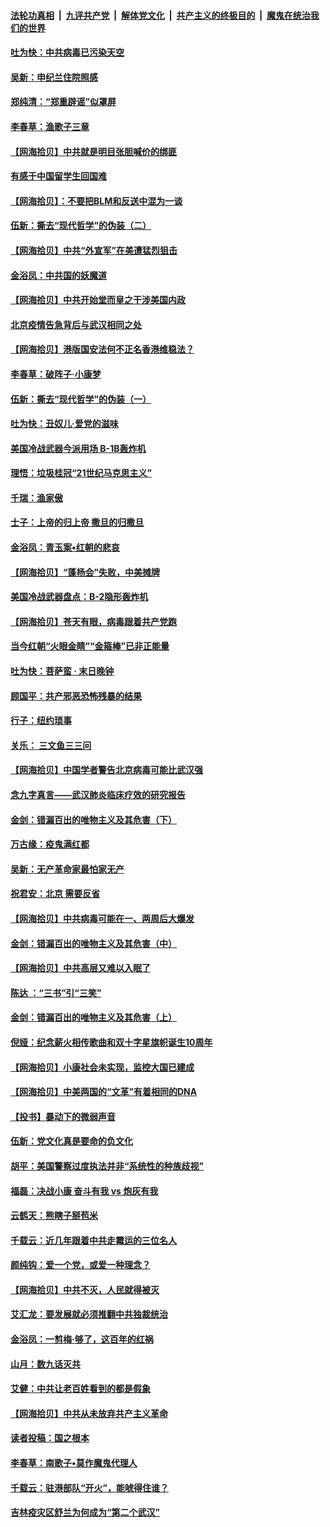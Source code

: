 ####  [法轮功真相](../../../../basic/blob/master/README.md?t=06272102) &nbsp;|&nbsp; [九评共产党](../../../../9ping.md/blob/master/README.md?t=06272102) &nbsp;|&nbsp; [解体党文化](../../../../jtdwh.md/blob/master/README.md?t=06272102)  &nbsp;|&nbsp; [共产主义的终极目的](../../../../gczydzjmd.md/blob/master/README.md?t=06272102) &nbsp;|&nbsp; [魔鬼在统治我们的世界](../../../../mgztzwmdsj.md/blob/master/README.md?t=06272102) 

#### [吐为快：中共病毒已污染天空](../pages/nsc993/n12215786.md?t=06272102) 

#### [吴新：申纪兰住院照感](../pages/nsc993/n12215730.md?t=06272102) 

#### [郑纯清：“郑重辟谣”似罩屏](../pages/nsc993/n12215700.md?t=06272102) 

#### [李春草：渔歌子三章](../pages/nsc993/n12215653.md?t=06272102) 

#### [【网海拾贝】中共就是明目张胆喊价的绑匪](../pages/nsc993/n12215381.md?t=06272102) 

#### [有感于中国留学生回国难](../pages/nsc993/n12212960.md?t=06272102) 

#### [【网海拾贝】：不要把BLM和反送中混为一谈](../pages/nsc993/n12213076.md?t=06272102) 

#### [伍新：撕去“现代哲学”的伪装（二）](../pages/nsc993/n12211310.md?t=06272102) 

#### [【网海拾贝】中共“外宣军”在美遭猛烈狙击](../pages/nsc993/n12211190.md?t=06272102) 

#### [金浴凤：中共国的妖魔道](../pages/nsc993/n12208163.md?t=06272102) 

#### [【网海拾贝】中共开始堂而皇之干涉美国内政](../pages/nsc993/n12205646.md?t=06272102) 

#### [北京疫情告急背后与武汉相同之处](../pages/nsc993/n12201610.md?t=06272102) 

#### [【网海拾贝】港版国安法何不正名香港维稳法？](../pages/nsc993/n12203675.md?t=06272102) 

#### [李春草：破阵子·小康梦](../pages/nsc993/n12202996.md?t=06272102) 

#### [伍新：撕去“现代哲学”的伪装（一）](../pages/nsc993/n12202666.md?t=06272102) 

#### [吐为快：丑奴儿·爱党的滋味](../pages/nsc993/n12202630.md?t=06272102) 

#### [美国冷战武器今派用场 B-1B轰炸机](../pages/nsc993/n12202368.md?t=06272102) 

#### [理悟：垃圾桂冠“21世纪马克思主义”](../pages/nsc993/n12201220.md?t=06272102) 

#### [千瑞：渔家傲](../pages/nsc993/n12201174.md?t=06272102) 

#### [士子：上帝的归上帝 撒旦的归撒旦](../pages/nsc993/n12199902.md?t=06272102) 

#### [金浴凤：青玉案•红朝的悲哀](../pages/nsc993/n12199650.md?t=06272102) 

#### [【网海拾贝】“蓬杨会”失败，中美摊牌](../pages/nsc993/n12199598.md?t=06272102) 

#### [美国冷战武器盘点：B-2隐形轰炸机](../pages/nsc993/n12199226.md?t=06272102) 

#### [【网海拾贝】苍天有眼，病毒跟着共产党跑](../pages/nsc993/n12197648.md?t=06272102) 

#### [当今红朝“火眼金睛”“金箍棒”已非正能量](../pages/nsc993/n12196834.md?t=06272102) 

#### [吐为快：菩萨蛮 · 末日晚钟](../pages/nsc993/n12196689.md?t=06272102) 

#### [顾国平：共产邪恶恐怖残暴的结果](../pages/nsc993/n12195238.md?t=06272102) 

#### [行子：纽约琐事](../pages/nsc993/n12194752.md?t=06272102) 

#### [关乐： 三文鱼三三问](../pages/nsc993/n12194626.md?t=06272102) 

#### [【网海拾贝】中国学者警告北京病毒可能比武汉强](../pages/nsc993/n12193964.md?t=06272102) 

#### [念九字真言——武汉肺炎临床疗效的研究报告](../pages/nsc993/n12190804.md?t=06272102) 

#### [金剑：错漏百出的唯物主义及其危害（下）](../pages/nsc993/n12191909.md?t=06272102) 

#### [万古缘：疫鬼满红都](../pages/nsc993/n12191847.md?t=06272102) 

#### [吴新：无产革命家最怕家无产](../pages/nsc993/n12191806.md?t=06272102) 

#### [祝君安：北京 需要反省](../pages/nsc993/n12191766.md?t=06272102) 

#### [【网海拾贝】中共病毒可能在一、两周后大爆发](../pages/nsc993/n12190517.md?t=06272102) 

#### [金剑：错漏百出的唯物主义及其危害（中）](../pages/nsc993/n12188778.md?t=06272102) 

#### [【网海拾贝】中共高层又难以入眠了](../pages/nsc993/n12188425.md?t=06272102) 

#### [陈达 ：“三书”引“三笑”](../pages/nsc993/n12187929.md?t=06272102) 

#### [金剑：错漏百出的唯物主义及其危害（上）](../pages/nsc993/n12186502.md?t=06272102) 

#### [倪娅：纪念薪火相传歌曲和双十字星旗帜诞生10周年](../pages/nsc993/n12186439.md?t=06272102) 

#### [【网海拾贝】小康社会未实现，监控大国已建成](../pages/nsc993/n12185468.md?t=06272102) 

#### [【网海拾贝】中美两国的“文革”有着相同的DNA](../pages/nsc993/n12184487.md?t=06272102) 

#### [【投书】暴动下的微弱声音](../pages/nsc993/n12183493.md?t=06272102) 

#### [伍新：党文化真是要命的负文化](../pages/nsc993/n12182742.md?t=06272102) 

#### [胡平：美国警察过度执法并非“系统性的种族歧视”](../pages/nsc993/n12182713.md?t=06272102) 

#### [福磊：决战小康 奋斗有我 vs 炮灰有我](../pages/nsc993/n12182693.md?t=06272102) 

#### [云鹤天：熊瞎子掰苞米](../pages/nsc993/n12182680.md?t=06272102) 

#### [千载云：近几年跟着中共走霉运的三位名人](../pages/nsc993/n12182649.md?t=06272102) 

#### [颜纯钩：爱一个党，或爱一种理念？](../pages/nsc993/n12182640.md?t=06272102) 

#### [【网海拾贝】中共不灭，人民就得被灭](../pages/nsc993/n12180698.md?t=06272102) 

#### [艾汇龙：要发展就必须推翻中共独裁统治](../pages/nsc993/n12180647.md?t=06272102) 

#### [金浴凤：一剪梅·够了，这百年的红祸](../pages/nsc993/n12180002.md?t=06272102) 

#### [山月：数九话灭共](../pages/nsc993/n12179940.md?t=06272102) 

#### [艾健：中共让老百姓看到的都是假象](../pages/nsc993/n12179778.md?t=06272102) 

#### [【网海拾贝】中共从未放弃共产主义革命](../pages/nsc993/n12176687.md?t=06272102) 

#### [读者投稿：国之根本](../pages/nsc993/n12176662.md?t=06272102) 

#### [李春草：南歌子•莫作魔鬼代理人](../pages/nsc993/n12176610.md?t=06272102) 

#### [千载云：驻港部队“开火”，能唬得住谁？](../pages/nsc993/n12176028.md?t=06272102) 

#### [吉林疫灾区舒兰为何成为“第二个武汉”](../pages/nsc993/n12172816.md?t=06272102) 

